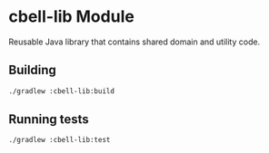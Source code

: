 # cbell-lib Module

Reusable Java library that contains shared domain and utility code.

## Building
```bash
./gradlew :cbell-lib:build
```

## Running tests
```bash
./gradlew :cbell-lib:test
```